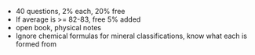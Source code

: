  - 40 questions, 2% each, 20% free
 - If average is >= 82-83, free 5% added
 - open book, physical notes
 - Ignore chemical formulas for mineral classifications, know what each is formed from